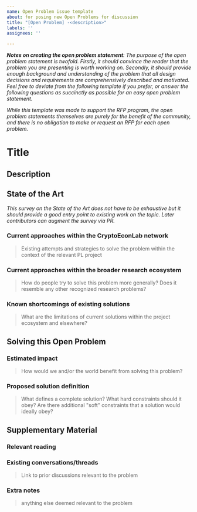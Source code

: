 ```yaml
---
name: Open Problem issue template
about: for posing new Open Problems for discussion
title: "[Open Problem] -<description>"
labels: ''
assignees: ''

---
```


_**Notes on creating the open problem statement**: The purpose of the open problem statement is twofold.  Firstly, it should convince the reader that the problem you are presenting is worth working on.  Secondly, it should provide enough background and understanding of the problem that all design decisions and requirements are comprehensively described and motivated.  Feel free to deviate from the following template if you prefer, or answer the following questions as succinctly as possible for an easy open problem statement._ 

_While this template was made to support the RFP program, the open problem statements themselves are purely for the benefit of the community, and there is no obligation to make or request an RFP for each open problem._

# Title

## Description

## State of the Art

*This survey on the State of the Art does not have to be exhaustive but it should provide a good entry point to existing work on the topic. Later contributors can augment the survey via PR.*

### Current approaches within the CryptoEconLab network
> Existing attempts and strategies to solve the problem within the context of the relevant PL project


### Current approaches within the broader research ecosystem
> How do people try to solve this problem more generally? Does it resemble any other recognized  research problems?


### Known shortcomings of existing solutions
> What are the limitations of current solutions within the project ecosystem and elsewhere?

## Solving this Open Problem

### Estimated impact
> How would we and/or the world benefit from solving this problem?

### Proposed solution definition
> What defines a complete solution? What hard constraints should it obey? Are there additional "soft" constraints that a solution would ideally obey?

## Supplementary Material

### Relevant reading

### Existing conversations/threads
> Link to prior discussions relevant to the problem

### Extra notes
> anything else deemed relevant to the problem

